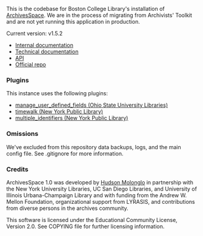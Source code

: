 This is the codebase for Boston College Library's installation of 
[ArchivesSpace](http://archivesspace.org). We are in the process of 
migrating from Archivists' Toolkit and are not yet running this 
application in production.
 
Current version: v1.5.2

* [Internal documentation](https://bcwiki.bc.edu/display/UL/ArchivesSpace)
* [Technical documentation](http://archivesspace.github.io/archivesspace/)
* [API](http://archivesspace.github.io/archivesspace/api)
* [Official repo](https://github.com/archivesspace/archivesspace)

### Plugins

This instance uses the following plugins:

* [manage_user_defined_fields (Ohio State University Libraries)](https://github.com/osulibraries/manage_user_defined_fields)
* [timewalk (New York Public Library)](https://github.com/alexduryee/timewalk)
* [multiple_identifiers (New York Public Library)](https://github.com/alexduryee/multiple_identifiers)

### Omissions

We've excluded from this repository data backups, logs, and the main config file. See .gitignore for more information.

### Credits

ArchivesSpace 1.0 was developed by [Hudson Molonglo](http://www.hudsonmolonglo.com)
in partnership with the New York University Libraries, UC San Diego
Libraries, and University of Illinois Urbana-Champaign Library and with
funding from the Andrew W. Mellon Foundation, organizational support from
LYRASIS, and contributions from diverse persons in the archives community.

This software is licensed under the Educational Community License, Version 2.0. 
See COPYING file for further licensing information.